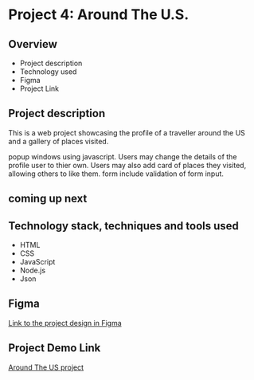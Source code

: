 # Project 4: Around The U.S.

## Overview

- Project description
- Technology used
- Figma
- Project Link

## Project description

This is a web project showcasing the profile of a traveller around the US and a gallery of places visited.

popup windows using javascript.
Users may change the details of the profile user to thier own.
Users may also add card of places they visited, allowing others to like them.
form include validation of form input.

## coming up next

## Technology stack, techniques and tools used

- HTML
- CSS
- JavaScript
- Node.js
- Json

## Figma

[Link to the project design in Figma](https://www.figma.com/file/SurN1jaeEQIhuZEDMhmWWf/Sprint-4%3A-Around-The-U.S.-%7C-desktop-%2B-mobile?node-id=0%3A1)

## Project Demo Link

[Around The US project](https://benyossef27.github.io/web_project_4/)
